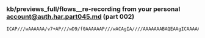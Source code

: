 ### kb/previews_full/flows__re-recording from your personal account@auth.har.part045.md (part 002)

```md
ICAP///wAAAAAA/v7+AP///wD9/f0AAAAAAP///wACAgIA////AAAAAAABAQEAAgICAAAAAAAAAAAA
```

```
